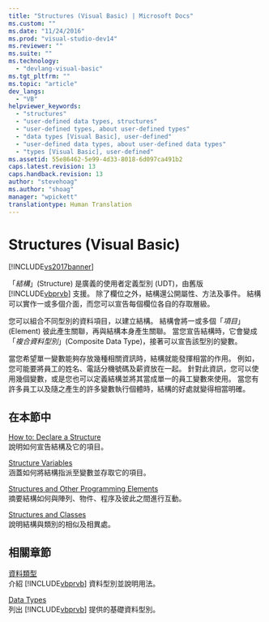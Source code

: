 ```yaml
---
title: "Structures (Visual Basic) | Microsoft Docs"
ms.custom: ""
ms.date: "11/24/2016"
ms.prod: "visual-studio-dev14"
ms.reviewer: ""
ms.suite: ""
ms.technology: 
  - "devlang-visual-basic"
ms.tgt_pltfrm: ""
ms.topic: "article"
dev_langs: 
  - "VB"
helpviewer_keywords: 
  - "structures"
  - "user-defined data types, structures"
  - "user-defined types, about user-defined types"
  - "data types [Visual Basic], user-defined"
  - "user-defined data types, about user-defined data types"
  - "types [Visual Basic], user-defined"
ms.assetid: 55e86462-5e99-4d33-8018-6d097ca491b2
caps.latest.revision: 13
caps.handback.revision: 13
author: "stevehoag"
ms.author: "shoag"
manager: "wpickett"
translationtype: Human Translation
---
```

# Structures (Visual Basic)
[!INCLUDE[vs2017banner](../../../../csharp/includes/vs2017banner.md)]

「*結構*」\(Structure\) 是廣義的使用者定義型別 \(UDT\)，由舊版 [!INCLUDE[vbprvb](../../../../csharp/programming-guide/concepts/linq/includes/vbprvb_md.md)] 支援。  除了欄位之外，結構還公開屬性、方法及事件。  結構可以實作一或多個介面，而您可以宣告每個欄位各自的存取層級。  
  
 您可以組合不同型別的資料項目，以建立結構。  結構會將一或多個「*項目*」\(Element\) 彼此產生關聯，再與結構本身產生關聯。  當您宣告結構時，它會變成「*複合資料型別*」\(Composite Data Type\)，接著可以宣告該型別的變數。  
  
 當您希望單一變數能夠存放幾種相關資訊時，結構就能發揮相當的作用。  例如，您可能要將員工的姓名、電話分機號碼及薪資放在一起。  針對此資訊，您可以使用幾個變數，或是您也可以定義結構並將其當成單一的員工變數來使用。  當您有許多員工以及隨之產生的許多變數執行個體時，結構的好處就變得相當明確。  
  
## 在本節中  
 [How to: Declare a Structure](../../../../visual-basic/programming-guide/language-features/data-types/how-to-declare-a-structure.md)  
 說明如何宣告結構及它的項目。  
  
 [Structure Variables](../../../../visual-basic/programming-guide/language-features/data-types/structure-variables.md)  
 涵蓋如何將結構指派至變數並存取它的項目。  
  
 [Structures and Other Programming Elements](../../../../visual-basic/programming-guide/language-features/data-types/structures-and-other-programming-elements.md)  
 摘要結構如何與陣列、物件、程序及彼此之間進行互動。  
  
 [Structures and Classes](../../../../visual-basic/programming-guide/language-features/data-types/structures-and-classes.md)  
 說明結構與類別的相似及相異處。  
  
## 相關章節  
 [資料類型](../../../../visual-basic/programming-guide/language-features/data-types/index.md)  
 介紹 [!INCLUDE[vbprvb](../../../../csharp/programming-guide/concepts/linq/includes/vbprvb_md.md)] 資料型別並說明用法。  
  
 [Data Types](../../../../visual-basic/language-reference/data-types/data-type-summary.md)  
 列出 [!INCLUDE[vbprvb](../../../../csharp/programming-guide/concepts/linq/includes/vbprvb_md.md)] 提供的基礎資料型別。
